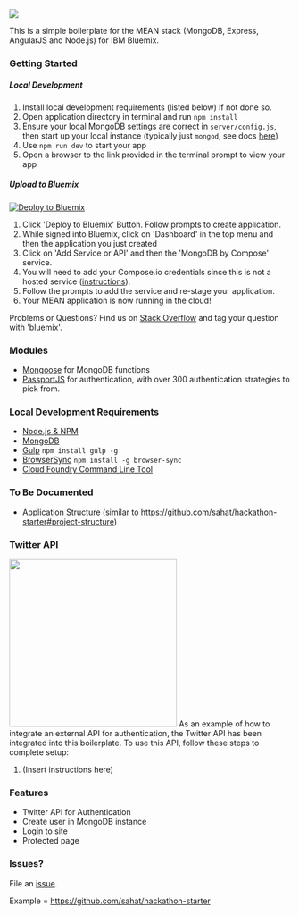 <img src="https://dl.dropboxusercontent.com/s/vd367cadrk97zjg/MEAN%20Logo.jpg">

This is a simple boilerplate for the MEAN stack (MongoDB, Express, AngularJS and Node.js) for IBM Bluemix.

### Getting Started

##### Local Development
1. Install local development requirements (listed below) if not done so.
2. Open application directory in terminal and run `npm install`
3. Ensure your local MongoDB settings are correct in `server/config.js`, then start up your local instance (typically just `mongod`, see docs [here](https://docs.mongodb.org/getting-started/shell/installation/))
4. Use `npm run dev` to start your app
5. Open a browser to the link provided in the terminal prompt to view your app

##### Upload to Bluemix
[![Deploy to Bluemix](https://bluemix.net/deploy/button.png)](https://bluemix.net/deploy?repository=https://github.com/IBM-Bluemix/MEAN-Boilerplate)

1. Click 'Deploy to Bluemix' Button. Follow prompts to create application.
2. While signed into Bluemix, click on 'Dashboard' in the top menu and then the application you just created
3. Click on 'Add Service or API' and then the 'MongoDB by Compose' service.
4. You will need to add your Compose.io credentials since this is not a hosted service ([instructions](https://www.ng.bluemix.net/docs/services/MongoDBByCompose/index.html)).
5. Follow the prompts to add the service and re-stage your application.
6. Your MEAN application is now running in the cloud!

Problems or Questions? Find us on [Stack Overflow](https://stackoverflow.com/questions/tagged/bluemix) and tag your question with 'bluemix'.

### Modules
- [Mongoose](https://github.com/Automattic/mongoose) for MongoDB functions
- [PassportJS](http://passportjs.org) for authentication, with over 300 authentication strategies to pick from.

### Local Development Requirements
- [Node.js & NPM](https://nodejs.org/en/download/)
- [MongoDB](https://www.mongodb.org)
- [Gulp](http://gulpjs.com/) `npm install gulp -g`
- [BrowserSync](http://www.browsersync.io) `npm install -g browser-sync`
- [Cloud Foundry Command Line Tool](https://docs.cloudfoundry.org/devguide/installcf/)

### To Be Documented
- Application Structure (similar to https://github.com/sahat/hackathon-starter#project-structure)

### Twitter API
<img src="https://g.twimg.com/Twitter_logo_blue.png" width="300">
As an example of how to integrate an external API for authentication, the Twitter API has been integrated into this boilerplate. To use this API, follow these steps to complete setup:
 
1. (Insert instructions here)


### Features
- Twitter API for Authentication
- Create user in MongoDB instance
- Login to site
- Protected page

### Issues?
File an [issue](https://github.com/IBM-Bluemix/MEAN-Boilerplate/issues).


Example = https://github.com/sahat/hackathon-starter
